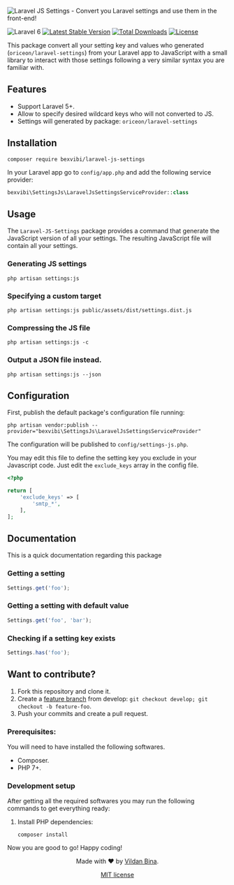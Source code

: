 ![Laravel JS Settings - Convert you Laravel settings and use them in the front-end!](banner.svg)

![Laravel 6](https://img.shields.io/badge/Laravel-6-f4645f.svg) 
[![Latest Stable Version](https://poser.pugx.org/org/bexvibi/laravel-js-settings/v/stable.svg)](https://packagist.org/packages/org/bexvibi/laravel-js-settings)
[![Total Downloads](https://poser.pugx.org/org/bexvibi/laravel-js-settings/downloads.svg)](https://packagist.org/packages/org/bexvibi/laravel-js-settings)
[![License](https://poser.pugx.org/bexvibi/laravel-js-settings/license.svg)](https://packagist.org/packages/org/bexvibi/laravel-js-settings)

This package convert all your setting key and values who generated (`oriceon/laravel-settings`) from your Laravel app to JavaScript with a small library to interact with those settings following a very similar syntax you are familiar with.

## Features

 - Support Laravel 5+.
 - Allow to specify desired wildcard keys who will not converted to JS.
 - Settings will generated by package: `oriceon/laravel-settings`

## Installation

```shell
composer require bexvibi/laravel-js-settings
```

In your Laravel app go to `config/app.php` and add the following service provider:

```php
bexvibi\SettingsJs\LaravelJsSettingsServiceProvider::class
```

## Usage

The `Laravel-JS-Settings` package provides a command that generate the JavaScript version of all your settings. The resulting JavaScript file will contain all your settings.

### Generating JS settings

```shell
php artisan settings:js
```

### Specifying a custom target

```shell
php artisan settings:js public/assets/dist/settings.dist.js
```

### Compressing the JS file

```shell
php artisan settings:js -c
```
 
### Output a JSON file instead.

```shell
php artisan settings:js --json
```

## Configuration

First, publish the default package's configuration file running:

```shell
php artisan vendor:publish --provider="bexvibi\SettingsJs\LaravelJsSettingsServiceProvider"
```

The configuration will be published to `config/settings-js.php`.

You may edit this file to define the setting key  you exclude in your Javascript code. Just edit the `exclude_keys` array in the config file.


```php
<?php

return [
    'exclude_keys' => [
        'smtp_*', 
    ],
];
```
 

## Documentation


This is a quick documentation regarding   this package


### Getting a setting

```js
Settings.get('foo');
```

### Getting a setting with default value

```js
Settings.get('foo', 'bar');
```
 

### Checking if a setting key exists

```js
Settings.has('foo');
```
   
## Want to contribute?

 1. Fork this repository and clone it.
 2. Create a [feature branch](https://guides.github.com/introduction/flow/) from develop: `git checkout develop; git checkout -b feature-foo`.
 3. Push your commits and create a pull request.

### Prerequisites:

You will need to have installed the following softwares.

 - Composer.
 - PHP 7+.

### Development setup

After getting all the required softwares you may run the following commands to get everything ready:

 1. Install PHP dependencies:
    ```shell
    composer install
    ```
 
Now you are good to go! Happy coding!
 

<div align=center>

Made with :heart: by [Vildan Bina](https://github.com/bexvibi).

[MIT license](LICENSE)

</div>
